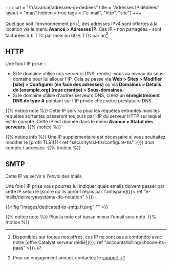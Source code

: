 +++
url = "/fr/avancé/adresses-ip-dédiées"
title = "Adresses IP dédiées"
layout = "man"
hidden = true
tags = ["e-mail", "http", "site"]
+++

Quel que soit l'environnement pris[^1], des adresses IPv4 sont offertes à la location via le menu **Avancé > Adresses IP**. Ces IP - non partagées - sont facturées 5 € TTC par mois ou 60 € TTC par an[^2].

## HTTP

Une fois l'IP prise :

- Si le domaine utilise nos serveurs DNS, rendez-vous au niveau du sous-domaine pour lui allouer l'IP. Cela se passe via **Web > Sites > Modifier [site] > Configurer (en face des adresses)** ou via **Domaines > Détails de [exemple.org] (roue crantée) > Sous-domaines**.
- Si le domaine utilise d'autres serveurs DNS, créez un **enregistrement DNS de type A** pointant sur l'IP privée chez votre prestataire DNS.

{{% notice note %}}
Cette IP servira pour les requêtes entrantes mais les requêtes sortantes passeront toujours par l'IP du serveur HTTP sur lequel est le compte. Cette IP est donnée dans le menu **Avancé > Statut des serveurs**.
{{% /notice %}}

{{% notice info %}}
Une IP supplémentaire est nécessaire si vous souhaitez modifier le [profil TLS]({{< ref "security/ssl-tls/configure-tls" >}}) d'un compte / adresses.
{{% /notice %}}

## SMTP

Cette IP va servir à l'envoi des mails.

Une fois l'IP prise vous pourrez lui indiquer quels emails doivent passer par cette IP selon le [score qu'ils auront reçus par l'antispam]({{< ref "e-mails/delivery#système-de-notation" >}}) :

{{< fig "images/dedicated-ip-smtp.fr.png" "" >}}

{{% notice note %}}
Plus la note est basse mieux l'email sera noté.
{{% /notice %}}

[^1]: Disponibles sur toutes nos offres, ces IP ne sont pas à confondre avec notre [offre Catalyst serveur dédié]({{< ref "accounts/billing/choose-its-paas" >}}).
[^2]: Pour un engagement annuel, contactez le [support](https://admin.alwaysdata.com/support/add).
